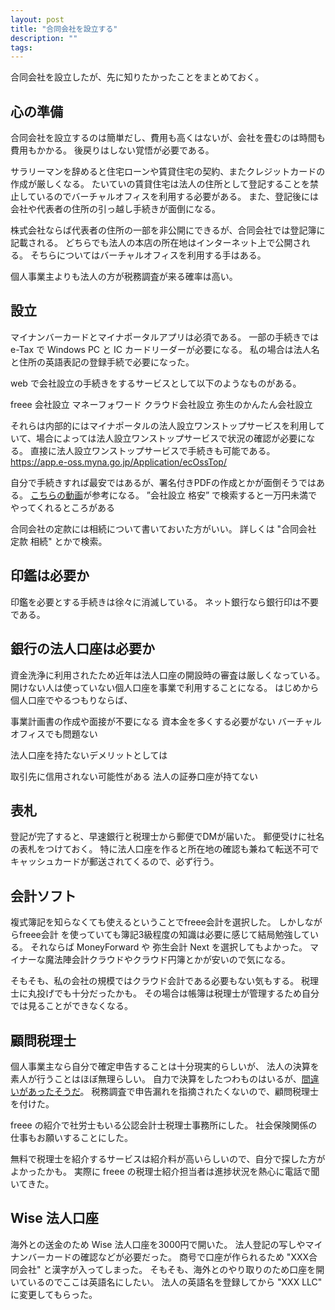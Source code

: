 ```yaml
---
layout: post
title: "合同会社を設立する"
description: ""
tags: 
---
```


合同会社を設立したが、先に知りたかったことをまとめておく。

## 心の準備

合同会社を設立するのは簡単だし、費用も高くはないが、会社を畳むのは時間も費用もかかる。
後戻りはしない覚悟が必要である。

サラリーマンを辞めると住宅ローンや賃貸住宅の契約、またクレジットカードの作成が厳しくなる。
たいていの賃貸住宅は法人の住所として登記することを禁止しているのでバーチャルオフィスを利用する必要がある。
また、登記後には会社や代表者の住所の引っ越し手続きが面倒になる。

株式会社ならば代表者の住所の一部を非公開にできるが、合同会社では登記簿に記載される。
どちらでも法人の本店の所在地はインターネット上で公開される。
そちらについてはバーチャルオフィスを利用する手はある。

個人事業主よりも法人の方が税務調査が来る確率は高い。

## 設立

マイナンバーカードとマイナポータルアプリは必須である。
一部の手続きでは e-Tax で Windows PC と IC カードリーダーが必要になる。
私の場合は法人名と住所の英語表記の登録手続で必要になった。

web で会社設立の手続きをするサービスとして以下のようなものがある。

freee 会社設立
マネーフォワード クラウド会社設立
弥生のかんたん会社設立

それらは内部的にはマイナポータルの法人設立ワンストップサービスを利用していて、場合によっては法人設立ワンストップサービスで状況の確認が必要になる。
直接に法人設立ワンストップサービスで手続きも可能である。
https://app.e-oss.myna.go.jp/Application/ecOssTop/

自分で手続きすれば最安ではあるが、署名付きPDFの作成とかが面倒そうではある。
[こちらの動画](https://youtu.be/GmpxalGkcRI?si=ZMiqwBQ8F-GTypq_)が参考になる。
”会社設立 格安” で検索すると一万円未満でやってくれるところがある

合同会社の定款には相続について書いておいた方がいい。
詳しくは "合同会社 定款 相続" とかで検索。

## 印鑑は必要か

印鑑を必要とする手続きは徐々に消滅している。
ネット銀行なら銀行印は不要である。

## 銀行の法人口座は必要か

資金洗浄に利用されたため近年は法人口座の開設時の審査は厳しくなっている。
開けない人は使っていない個人口座を事業で利用することになる。
はじめから個人口座でやるつもりならば、

事業計画書の作成や面接が不要になる
資本金を多くする必要がない
バーチャルオフィスでも問題ない

法人口座を持たないデメリットとしては

取引先に信用されない可能性がある
法人の証券口座が持てない

## 表札

登記が完了すると、早速銀行と税理士から郵便でDMが届いた。
郵便受けに社名の表札をつけておく。
特に法人口座を作ると所在地の確認も兼ねて転送不可でキャッシュカードが郵送されてくるので、必ず行う。

## 会計ソフト

複式簿記を知らなくても使えるということでfreee会計を選択した。
しかしながらfreee会計 を使っていても簿記3級程度の知識は必要に感じて結局勉強している。
それならば MoneyForward  や 弥生会計 Next を選択してもよかった。
マイナーな魔法陣会計クラウドやクラウド円簿とかが安いので気になる。

そもそも、私の会社の規模ではクラウド会計である必要もない気もする。
税理士に丸投げでも十分だったかも。
その場合は帳簿は税理士が管理するため自分では見ることができなくなる。

## 顧問税理士

個人事業主なら自分で確定申告することは十分現実的らしいが、
法人の決算を素人が行うことはほぼ無理らしい。
自力で決算をしたつわものはいるが、[間違いがあったそうだ](https://note.com/t2y1979/n/n2ec8fd47749e#d6e11aa1-1582-45dd-9312-67a2e83be697)。
税務調査で申告漏れを指摘されたくないので、顧問税理士を付けた。

freee の紹介で社労士もいる公認会計士税理士事務所にした。
社会保険関係の仕事もお願いすることにした。

無料で税理士を紹介するサービスは紹介料が高いらしいので、自分で探した方がよかったかも。
実際に freee の税理士紹介担当者は進捗状況を熱心に電話で聞いてきた。

## Wise 法人口座

海外との送金のため Wise 法人口座を3000円で開いた。
法人登記の写しやマイナンバーカードの確認などが必要だった。
商号で口座が作られるため "XXX合同会社" と漢字が入ってしまった。
そもそも、海外とのやり取りのため口座を開いているのでここは英語名にしたい。
法人の英語名を登録してから "XXX LLC" に変更してもらった。
